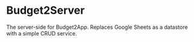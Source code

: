 # Budget2Server
The server-side for Budget2App. Replaces Google Sheets as a datastore with a simple CRUD service.
